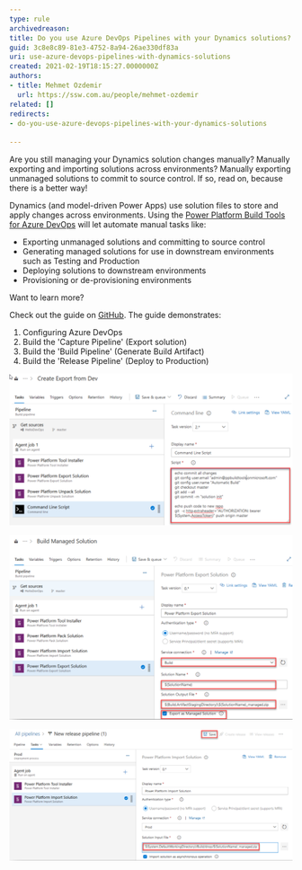 ```yaml
---
type: rule
archivedreason: 
title: Do you use Azure DevOps Pipelines with your Dynamics solutions?
guid: 3c8e8c89-81e3-4752-8a94-26ae330df83a
uri: use-azure-devops-pipelines-with-dynamics-solutions
created: 2021-02-19T18:15:27.0000000Z
authors:
- title: Mehmet Ozdemir
  url: https://ssw.com.au/people/mehmet-ozdemir
related: []
redirects:
- do-you-use-azure-devops-pipelines-with-your-dynamics-solutions

---
```


Are you still managing your Dynamics solution changes manually? Manually exporting and importing solutions across environments? Manually exporting unmanaged solutions to commit to source control. If so, read on, because there is a better way!

<!--endintro-->

Dynamics (and model-driven Power Apps) use solution files to store and apply changes across environments. Using the     [Power Platform Build Tools for Azure DevOps](https://docs.microsoft.com/en-us/power-platform/alm/devops-build-tools) will let automate manual tasks like:

* Exporting unmanaged solutions and committing to source control
* Generating managed solutions for use in downstream environments such as Testing and Production
* Deploying solutions to downstream environments
* Provisioning or de-provisioning environments


Want to learn more?

Check out the guide on     [GitHub](https://github.com/microsoft/PowerApps-Samples/tree/master/build-tools). The guide demonstrates:

1. Configuring Azure DevOps
2. Build the 'Capture Pipeline' (Export solution)
3. Build the 'Build Pipeline' (Generate Build Artifact)
4. Build the 'Release Pipeline' (Deploy to Production)


![Figure: Sample Azure Pipeline to export solution and commit to source control](sample-azure-1.png)  

![Figure: Sample Azure Pipeline to create a managed solution from source](sample-azure-2.png)  

![Figure: Sample Release Pipeline to deploy the managed solution to production](sample-azure-3.png)
